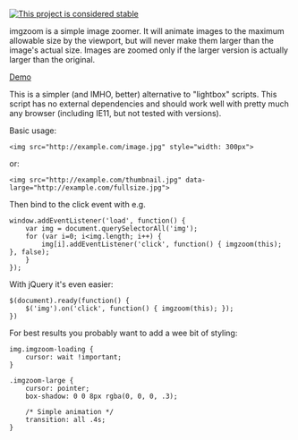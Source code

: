[![This project is considered stable](https://img.shields.io/badge/Status-stable-green.svg)](https://arp242.net/status/stable)

imgzoom is a simple image zoomer. It will animate images to the maximum
allowable size by the viewport, but will never make them larger than the image's
actual size. Images are zoomed only if the larger version is actually larger
than the original.

[Demo](https://arp242.github.io/imgzoom/example.html)

This is a simpler (and IMHO, better) alternative to "lightbox" scripts. This
script has no external dependencies and should work well with pretty much any
browser (including IE11, but not tested with versions).

Basic usage:

    <img src="http://example.com/image.jpg" style="width: 300px">

or:

    <img src="http://example.com/thumbnail.jpg" data-large="http://example.com/fullsize.jpg">

Then bind to the click event with e.g.

    window.addEventListener('load', function() {
        var img = document.querySelectorAll('img');
        for (var i=0; i<img.length; i++) {
            img[i].addEventListener('click', function() { imgzoom(this); }, false);
        }
    });

With jQuery it's even easier:

    $(document).ready(function() {
        $('img').on('click', function() { imgzoom(this); });
    })

For best results you probably want to add a wee bit of styling:

    img.imgzoom-loading {
        cursor: wait !important;
    }

    .imgzoom-large {
        cursor: pointer;
        box-shadow: 0 0 8px rgba(0, 0, 0, .3);

        /* Simple animation */
        transition: all .4s;
    }
